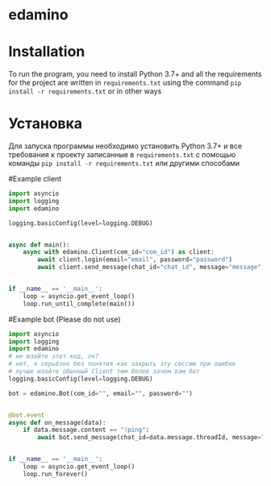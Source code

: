 # edamino


# Installation
To run the program, you need to install Python 3.7+ and all the requirements for the project are written in `requirements.txt` using the command `pip install -r requirements.txt` or in other ways

# Установка
Для запуска программы необходимо установить Python 3.7+ и все требования к проекту записанные в `requirements.txt` с помощью команды `pip install -r requirements.txt` или другими способами


#Example client
```py
import asyncio
import logging
import edamino

logging.basicConfig(level=logging.DEBUG)


async def main():
    async with edamino.Client(com_id="com_id") as client:
        await client.login(email="email", password="password")
        await client.send_message(chat_id="chat_id", message="message")


if __name__ == '__main__':
    loop = asyncio.get_event_loop()
    loop.run_until_complete(main())
```
#Example bot (Please do not use)
```py
import asyncio
import logging
import edamino
# не юзайте этот код, ок?
# нет, я серьёзно без понятия как закрыть эту сессию при ошибке
# лучше юзайте обычный Client тем более зачем вам бот
logging.basicConfig(level=logging.DEBUG)

bot = edamino.Bot(com_id="", email="", password="")


@bot.event
async def on_message(data):
    if data.message.content == "!ping":
        await bot.send_message(chat_id=data.message.threadId, message="Pong")


if __name__ == '__main__':
    loop = asyncio.get_event_loop()
    loop.run_forever()

```
